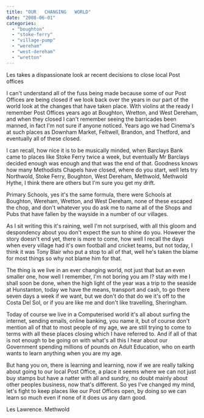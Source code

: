 ```yaml
---
title: "OUR   CHANGING   WORLD"
date: "2008-06-01"
categories: 
  - "boughton"
  - "stoke-ferry"
  - "village-pump"
  - "wereham"
  - "west-dereham"
  - "wretton"
---
```


Les takes a dispassionate look ar recent decisions to close local Post offices

I can't understand all of the fuss being made because some of our Post Offices are being closed if we look back over the years in our part of the world look at the changes that have taken place. With violins at the ready I remember Post Offices years ago at Boughton, Wretton, and West Dereham, and when they closed I can't remember seeing the barricades been manned, in fact I'm not sure if anyone noticed. Years ago we had Cinema's at such places as Downham Market, Feltwell, Brandon, and Thetford, and eventually all of these closed.

I can recall, how nice it is to be musically minded, when Barclays Bank came to places like Stoke Ferry twice a week, but eventually Mr Barclays decided enough was enough and that was the end of that. Goodness knows how many Methodists Chapels have closed, where do you start, well lets try Northwold, Stoke Ferry, Boughton, West Dereham, Methwold, Methwold Hythe, I think there are others but I'm sure you get my drift.

Primary Schools, yes it's the same formula, there were Schools at Boughton, Wereham, Wretton, and West Dereham, none of these escaped the chop, and don't whatever you do ask me to name all of the Shops and Pubs that have fallen by the wayside in a number of our villages.

As I sit writing this it's raining, well I'm not surprised, with all this gloom and despondency about you don't expect the sun to shine do you. However the story doesn't end yet, there is more to come, how well I recall the days when every village had it's own football and cricket teams, but not today, I think it was Tony Blair who put a stop to all of that, well he's taken the blame for most things so why not blame him for that.

The thing is we live in an ever changing world, not just that but an even smaller one, how well I remember, I'm not boring you am I? stay with me I shall soon be done, when the high light of the year was a trip to the seaside at Hunstanton, today we have the means, transport and cash, to go there seven days a week if we want, but we don't do that do we it's off to the Costa Del Sol, or if you are like me and don't like travelling, Sheringham.

Today of course we live in a Computerised world it's all about surfing the internet, sending emails, online banking, you name it, but of course don't mention all of that to most people of my age, we are still trying to come to terms with all these places closing which I have referred to. And if all of that is not enough to be going on with what's all this I hear about our Government spending millions of pounds on Adult Education, who on earth wants to learn anything when you are my age.

But hang you on, there is learning and learning, now if we are really talking about going to our local Post Office, a place it seems where we can not just buy stamps but have a natter with all and sundry, no doubt mainly about other peoples business, now that's different. So yes I've changed my mind, let's fight to keep places like our Post Offices open, by doing so we can learn so much even if none of it does us any darn good.

Les Lawrence. Methwold

